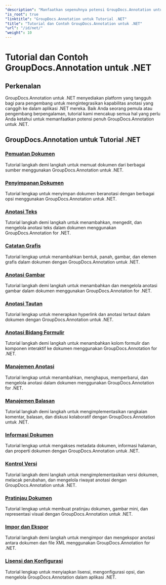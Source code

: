 ```yaml
---
"description": "Manfaatkan sepenuhnya potensi GroupDocs.Annotation untuk .NET dengan tutorial kami. Integrasikan dengan lancar, tingkatkan kolaborasi, dan sederhanakan alur kerja."
"is_root": true
"linktitle": "GroupDocs.Annotation untuk Tutorial .NET"
"title": "Tutorial dan Contoh GroupDocs.Annotation untuk .NET"
"url": "/id/net/"
"weight": 10
---
```


# Tutorial dan Contoh GroupDocs.Annotation untuk .NET

## Perkenalan

GroupDocs.Annotation untuk .NET menyediakan platform yang tangguh bagi para pengembang untuk mengintegrasikan kapabilitas anotasi yang canggih ke dalam aplikasi .NET mereka. Baik Anda seorang pemula atau pengembang berpengalaman, tutorial kami mencakup semua hal yang perlu Anda ketahui untuk memanfaatkan potensi penuh GroupDocs.Annotation untuk .NET.

## GroupDocs.Annotation untuk Tutorial .NET
### [Pemuatan Dokumen](./document-loading)
Tutorial langkah demi langkah untuk memuat dokumen dari berbagai sumber menggunakan GroupDocs.Annotation untuk .NET.

### [Penyimpanan Dokumen](./document-saving)
Tutorial lengkap untuk menyimpan dokumen beranotasi dengan berbagai opsi menggunakan GroupDocs.Annotation untuk .NET.

### [Anotasi Teks](./text-annotations)
Tutorial langkah demi langkah untuk menambahkan, mengedit, dan mengelola anotasi teks dalam dokumen menggunakan GroupDocs.Annotation for .NET.

### [Catatan Grafis](./graphical-annotations)
Tutorial lengkap untuk menambahkan bentuk, panah, gambar, dan elemen grafis dalam dokumen dengan GroupDocs.Annotation untuk .NET.

### [Anotasi Gambar](./image-annotations)
Tutorial langkah demi langkah untuk menambahkan dan mengelola anotasi gambar dalam dokumen menggunakan GroupDocs.Annotation for .NET.

### [Anotasi Tautan](./link-annotations)
Tutorial lengkap untuk menerapkan hyperlink dan anotasi tertaut dalam dokumen dengan GroupDocs.Annotation untuk .NET.

### [Anotasi Bidang Formulir](./form-field-annotations)
Tutorial langkah demi langkah untuk menambahkan kolom formulir dan komponen interaktif ke dokumen menggunakan GroupDocs.Annotation for .NET.

### [Manajemen Anotasi](./annotation-management)
Tutorial lengkap untuk menambahkan, menghapus, memperbarui, dan mengelola anotasi dalam dokumen menggunakan GroupDocs.Annotation for .NET.

### [Manajemen Balasan](./reply-management)
Tutorial langkah demi langkah untuk mengimplementasikan rangkaian komentar, balasan, dan diskusi kolaboratif dengan GroupDocs.Annotation untuk .NET.

### [Informasi Dokumen](./document-information)
Tutorial lengkap untuk mengakses metadata dokumen, informasi halaman, dan properti dokumen dengan GroupDocs.Annotation untuk .NET.

### [Kontrol Versi](./version-control)
Tutorial langkah demi langkah untuk mengimplementasikan versi dokumen, melacak perubahan, dan mengelola riwayat anotasi dengan GroupDocs.Annotation untuk .NET.

### [Pratinjau Dokumen](./document-preview)
Tutorial lengkap untuk membuat pratinjau dokumen, gambar mini, dan representasi visual dengan GroupDocs.Annotation untuk .NET.

### [Impor dan Ekspor](./import-and-export)
Tutorial langkah demi langkah untuk mengimpor dan mengekspor anotasi antara dokumen dan file XML menggunakan GroupDocs.Annotation for .NET.

### [Lisensi dan Konfigurasi](./licensing-and-configuration)
Tutorial lengkap untuk menyiapkan lisensi, mengonfigurasi opsi, dan mengelola GroupDocs.Annotation dalam aplikasi .NET.